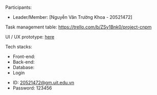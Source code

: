 Participants:

- Leader/Member: [Nguyễn Văn Trường Khoa - 20521472]


Task management table: https://trello.com/b/ZSy1Bnk0/project-cnpm

UI / UX prototype: [here](https://www.figma.com/file/aK9VniprhKxRyN44buG4pK/CNPM?node-id=0%3A1&t=fz84ISEkgTBkMdDx-1)

Tech stacks:

- Front-end: 
- Back-end: 
- Database:
- Login 
+ ID: 20521472@gm.uit.edu.vn
+ Password: 123456
